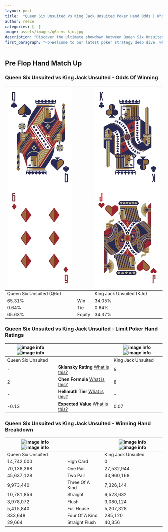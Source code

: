 ```yaml
---
layout: post
title:  "Queen Six Unsuited Vs King Jack Unsuited Poker Hand Odds | Which Is The Better Hand In Poker? A Complete Guide"
author: reece
categories: [  ]
image: assets/images/q6o-vs-kjo.jpg
description: "Discover the ultimate showdown between Queen Six Unsuited and King Jack Unsuited in poker! Uncover the odds, strategies, and scenarios where one hand triumphs over the other. Get ready to up your poker game with this thrilling analysis."
first_paragraph: "<p>Welcome to our latest poker strategy deep dive, where we're pitting two distinct hands against each other in a high-stakes showdown: Queen Six Unsuited vs King Jack Unsuited.</p><p>In the dynamic world of poker, every decision counts, and knowing which hand holds the upper hand is key to your success at the table.</p><p>In this article, we'll dissect these two hands, explore the scenarios where one dominates the other, and equip you with the knowledge to make strategic choices that can tip the odds in your favor.</p><p>Get ready to unravel the intriguing dynamics of these poker hands and elevate your game to new heights.</p>"
---
```




[comment]: # (sp0)

## Pre Flop Hand Match Up

<div class="table hand-ratings" markdown="1"> 



### Queen Six Unsuited vs King Jack Unsuited - Odds Of Winning


    
| ![image info](assets/images/hand1/q.png) ![image info](assets/images/hand1/6o.png) |  | ![image info](assets/images/hand2/k.png) ![image info](assets/images/hand2/jo.png) |
| -------- | -------- | -------- |
| Queen Six Unsuited (Q6o) |  | King Jack Unsuited (KJo) |
| 65.31% | Win | 34.05% |
| 0.64% | Tie | 0.64% |
| 65.63% | Equity | 34.37% |




[comment]: # (sp1)



### Queen Six Unsuited vs King Jack Unsuited - Limit Poker Hand Ratings


    
| ![image info](https://www.riverpairs.com/assets/images/hand1/q.png) ![image info](https://www.riverpairs.com/assets/images/hand1/6o.png) |  | ![image info](https://www.riverpairs.com/assets/images/hand2/k.png) ![image info](https://www.riverpairs.com/assets/images/hand2/jo.png) |
| -------- | -------- | -------- |
| Queen Six Unsuited |  | King Jack Unsuited |
| - | **Sklansky Rating** [What is this?](/sklansky-rating-explained) | 5 |
| 2 | **Chen Formula** [What is this?](/chen-formula-explained) | 8 |
| - | **Hellmuth Tier** [What is this?](/Hellmuth-tier-explained) | - |
| -0.13 | **Expected Value** [What is this?](/expected-value-explained) | 0.07 |




[comment]: # (sp2)



### Queen Six Unsuited vs King Jack Unsuited - Winning Hand Breakdown


    
| ![image info](https://www.riverpairs.com/assets/images/hand1/q.png) ![image info](https://www.riverpairs.com/assets/images/hand1/6o.png) |  | ![image info](https://www.riverpairs.com/assets/images/hand2/k.png) ![image info](https://www.riverpairs.com/assets/images/hand2/jo.png) |
| -------- | -------- | -------- |
| Queen Six Unsuited |  | King Jack Unsuited |
| 14,742,000 | High Card | 0 |
| 70,138,368 | One Pair | 27,532,944 |
| 45,637,128 | Two Pair | 33,960,168 |
| 9,973,440 | Three Of A Kind | 7,326,144 |
| 10,781,856 | Straight | 6,523,632 |
| 3,978,072 | Flush | 3,080,124 |
| 5,415,840 | Full House | 5,207,328 |
| 333,648 | Four Of A Kind | 285,120 |
| 29,664 | Straight Flush | 40,356 |




[comment]: # (sp3)



</div>

[comment]: # (sp4)



[comment]: # (sp5)

